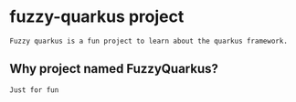# fuzzy-quarkus project
    Fuzzy quarkus is a fun project to learn about the quarkus framework.
    
## Why project named FuzzyQuarkus?
    Just for fun 
    

